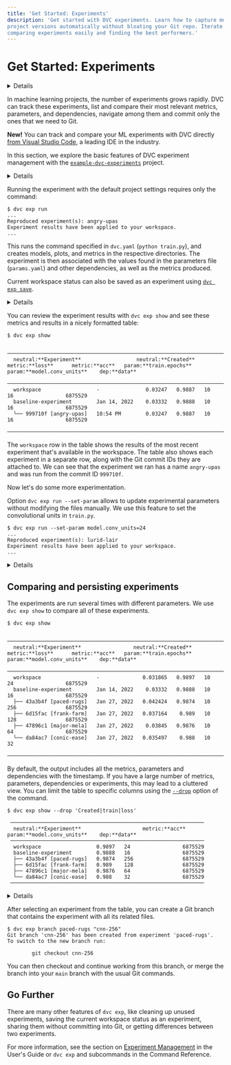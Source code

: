 ```yaml
---
title: 'Get Started: Experiments'
description: 'Get started with DVC experiments. Learn how to capture multiple
project versions automatically without bloating your Git repo. Iterate quickly by
comparing experiments easily and finding the best performers.'
---
```


# Get Started: Experiments

<details>

### 🎬 Click to watch a video intro.

<admon type="warn">

This video is outdated and will be updated soon! Our written docs contain the
latest information about all of DVC's features.

</admon>

https://youtu.be/FHQq_zZz5ms

</details>

In machine learning projects, the number of <abbr>experiments</abbr> grows
rapidly. DVC can track these experiments, list and compare their most relevant
metrics, parameters, and dependencies, navigate among them and commit only the
ones that we need to Git.

<admon type="tip">

**New!** You can track and compare your ML experiments with DVC directly [from
Visual Studio Code], a leading IDE in the industry.

[from visual studio code]: /doc/vs-code-extension

</admon>

In this section, we explore the basic features of DVC experiment management with
the [`example-dvc-experiments`][ede] project.

[ede]: https://github.com/iterative/example-dvc-experiments

<details>

### ⚙️ Initializing a project with DVC experiments

If you already have a DVC project, that's great. You can start to use `dvc exp`
commands right away to run or save experiments in your project. (See the [User
Guide] for detailed information.) Here, we briefly discuss how to structure an
ML project with DVC experiments using `dvc exp init`.

[user guide]: /doc/user-guide/experiment-management

A typical machine learning project has data, a set of scripts that train a
model, a bunch of hyperparameters that tune training and models, and outputs
metrics and plots to evaluate the models. `dvc exp init` has sane defaults about
the names of these elements to initialize a project:

```cli
$ dvc exp init --live dvclive --plots plots python src/train.py
```

Here, `python src/train.py` specifies how you run experiments. It could be any
other command.

If your project uses different names for them, you can set directories for
source code (default: `src/`), data (`data/`), models (`models/`), plots
(`plots/`), and files for hyperparameters (`params.yaml`), metrics
(`metrics.json`) with the options supplied to `dvc exp init`.

You can also set these options in a dialog format with
`dvc exp init --interactive`.

</details>

Running the experiment with the default project settings requires only the
command:

```cli
$ dvc exp run
...
Reproduced experiment(s): angry-upas
Experiment results have been applied to your workspace.
...
```

This runs the command specified in `dvc.yaml` (`python train.py`), and creates
models, plots, and metrics in the respective directories. The experiment is then
associated with the values found in the parameters file (`params.yaml`) and
other dependencies, as well as the metrics produced.

<admon type="tip">

Current workspace status can also be saved as an experiment using
[`dvc exp save`](/doc/command-reference/exp/save).

</admon>

<details>

### ℹ️ More information about (Hyper)parameters

It's pretty common for data science projects to include configuration files that
define adjustable parameters to train a model, adjust model architecture, do
pre-processing, etc. DVC provides a mechanism for experiments to depend on the
specific variables from a file.

By default, DVC assumes that a parameters file named `params.yaml` is available
in your project. DVC parses this file and creates dependencies to the variables
found in it: `model.conv_units` and `train.epochs`. Example:

```yaml
train:
  epochs: 10
model:
  conv_units: 16
```

</details>

You can review the experiment results with `dvc exp show` and see these metrics
and results in a nicely formatted table:

```cli
$ dvc exp show
```

```dvctable
 ────────────────────────────────────────────────────────────────────────────────────────────────────────
  neutral:**Experiment**                  neutral:**Created**           metric:**loss**      metric:**acc**   param:**train.epochs**    param:**model.conv_units**    dep:**data**
 ────────────────────────────────────────────────────────────────────────────────────────────────────────
  workspace                  -               0.03247   0.9887   10             16                 6875529
  baseline-experiment        Jan 14, 2022    0.03332   0.9888   10             16                 6875529
  └── 999710f [angry-upas]   10:54 PM        0.03247   0.9887   10             16                 6875529
 ────────────────────────────────────────────────────────────────────────────────────────────────────────
```

The `workspace` row in the table shows the results of the most recent experiment
that's available in the <abbr>workspace</abbr>. The table also shows each
experiment in a separate row, along with the Git commit IDs they are attached
to. We can see that the experiment we ran has a name `angry-upas` and was run
from the commit ID `999710f`.

Now let's do some more experimentation.

Option `dvc exp run --set-param` allows to update experimental parameters
without modifying the files manually. We use this feature to set the
convolutional units in `train.py`.

```cli
$ dvc exp run --set-param model.conv_units=24
...
Reproduced experiment(s): lurid-lair
Experiment results have been applied to your workspace.
...
```

<details>

### ⚙️ Run multiple experiments in parallel

Instead of running the experiments one-by-one, we can define them to run in a
batch. This is especially handy when you have long running experiments.

We add experiments to the queue using the `--queue` option of `dvc exp run`. We
also use `-S` (`--set-param`) to set a value for the parameter.

```cli
$ dvc exp run --queue -S model.conv_units=32
Queued experiment 'conic-ease' for future execution.
$ dvc exp run --queue -S model.conv_units=64
Queued experiment 'major-mela' for future execution.
$ dvc exp run --queue -S model.conv_units=128
Queued experiment 'frank-farm' for future execution.
$ dvc exp run --queue -S model.conv_units=256
Queued experiment 'paced-rugs' for future execution.
```

Next, run all (`--run-all`) queued experiments in parallel. You can specify the
number of parallel processes using `--jobs`:

```cli
$ dvc exp run --run-all --jobs 2
```

</details>

## Comparing and persisting experiments

The experiments are run several times with different parameters. We use
`dvc exp show` to compare all of these experiments.

```cli
$ dvc exp show
```

```dvctable
 ────────────────────────────────────────────────────────────────────────────────────────────────────────
  neutral:**Experiment**                 neutral:**Created**            metric:**loss**      metric:**acc**   param:**train.epochs**    param:**model.conv_units**    dep:**data**
 ────────────────────────────────────────────────────────────────────────────────────────────────────────
  workspace                  -              0.031865   0.9897   10             24                 6875529
  baseline-experiment        Jan 14, 2022    0.03332   0.9888   10             16                 6875529
  ├── 43a3b4f [paced-rugs]   Jan 27, 2022   0.042424   0.9874   10             256                6875529
  ├── 6d15fac [frank-farm]   Jan 27, 2022   0.037164    0.989   10             128                6875529
  ├── 47896c1 [major-mela]   Jan 27, 2022    0.03845   0.9876   10             64                 6875529
  └── da84ac7 [conic-ease]   Jan 27, 2022   0.035497    0.988   10             32
 ────────────────────────────────────────────────────────────────────────────────────────────────────────
```

By default, the output includes all the metrics, parameters and dependencies
with the timestamp. If you have a large number of metrics, parameters,
dependencies or experiments, this may lead to a cluttered view. You can limit
the table to specific columns using the
[`--drop`](/doc/command-reference/exp/show#--drop) option of the command.

```cli
$ dvc exp show --drop 'Created|train|loss'
```

```dvctable
 ───────────────────────────────────────────────────────────────
  neutral:**Experiment**                    metric:**acc**   param:**model.conv_units**    dep:**data**
 ───────────────────────────────────────────────────────────────
  workspace                  0.9897   24                 6875529
  baseline-experiment        0.9888   16                 6875529
  ├── 43a3b4f [paced-rugs]   0.9874   256                6875529
  ├── 6d15fac [frank-farm]   0.989    128                6875529
  ├── 47896c1 [major-mela]   0.9876   64                 6875529
  └── da84ac7 [conic-ease]   0.988    32                 6875529
 ───────────────────────────────────────────────────────────────
```

<details>

### ℹ️ More information about metrics

Metrics are what you use to evaluate your models. DVC associates metrics with
experiments for later comparison. Any scalar value can be used as a metric. You
can specify text files to contain metrics using `dvc exp init --metrics`, and
write them in the experimentation code.

An alternative to manual metrics generation is to use [DVCLive](/doc/dvclive) to
generate these files.

`dvc exp show` and `dvc metrics` are used to tabulate the experiments and Git
commits with their associated metrics. In the above tables, `loss` and `acc`
values are metrics found in [`dvclive/metrics.json`] file.

Metrics files are interpreted specially also in
[Iterative Studio](https://studio.iterative.ai).

[`metrics.json`]:
  https://github.com/iterative/example-dvc-experiments/blob/main/dvclive/metrics.json

</details>

After selecting an experiment from the table, you can create a Git branch that
contains the experiment with all its related files.

```cli
$ dvc exp branch paced-rugs "cnn-256"
Git branch 'cnn-256' has been created from experiment 'paced-rugs'.
To switch to the new branch run:

        git checkout cnn-256
```

You can then checkout and continue working from this branch, or merge the branch
into your `main` branch with the usual Git commands.

## Go Further

There are many other features of `dvc exp`, like cleaning up unused experiments,
saving the current workspace status as an experiment, sharing them without
committing into Git, or getting differences between two experiments.

For more information, see the section on
[Experiment Management](/doc/user-guide/experiment-management) in the User's
Guide or `dvc exp` and subcommands in the Command Reference.
